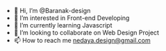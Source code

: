 - 👋 Hi, I’m @Baranak-design
- 👀 I’m interested in Front-end Developing
- 🌱 I’m currently learning Javascript
- 💞️ I’m looking to collaborate on Web Design Project
- 📫 How to reach me nedaya.design@gmail.com

<!---
Baranak-design/Baranak-design is a ✨ special ✨ repository because its `README.md` (this file) appears on your GitHub profile.
You can click the Preview link to take a look at your changes.
--->
